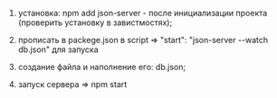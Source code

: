 1) установка:
   npm add json-server - после инициализации проекта (проверить установку в завистмостях);

2) прописать в packege.json в script => "start": "json-server --watch db.json" для запуска   

3) создание файла и наполнение его:
   db.json; 

4) запуск сервера => npm start   